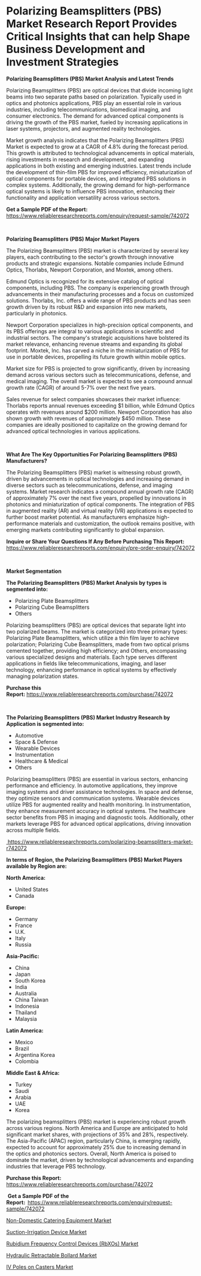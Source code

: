 <p><h1>Polarizing Beamsplitters (PBS) Market Research Report Provides Critical Insights that can help Shape Business Development and Investment Strategies</h1></p><p><strong>Polarizing Beamsplitters (PBS) Market Analysis and Latest Trends</strong></p>
<p><p>Polarizing Beamsplitters (PBS) are optical devices that divide incoming light beams into two separate paths based on polarization. Typically used in optics and photonics applications, PBS play an essential role in various industries, including telecommunications, biomedical imaging, and consumer electronics. The demand for advanced optical components is driving the growth of the PBS market, fueled by increasing applications in laser systems, projectors, and augmented reality technologies.</p><p>Market growth analysis indicates that the Polarizing Beamsplitters (PBS) Market is expected to grow at a CAGR of 4.8% during the forecast period. This growth is attributed to technological advancements in optical materials, rising investments in research and development, and expanding applications in both existing and emerging industries. Latest trends include the development of thin-film PBS for improved efficiency, miniaturization of optical components for portable devices, and integrated PBS solutions in complex systems. Additionally, the growing demand for high-performance optical systems is likely to influence PBS innovation, enhancing their functionality and application versatility across various sectors.</p></p>
<p><strong>Get a Sample PDF of the Report:&nbsp;</strong> <a href="https://www.reliableresearchreports.com/enquiry/request-sample/742072?utm_campaign=114&utm_medium=2&utm_source=Github&utm_content=ia&utm_term=11042025&utm_id=polarizing-beamsplitters-pbs">https://www.reliableresearchreports.com/enquiry/request-sample/742072</a></p>
<p>&nbsp;</p>
<p><strong>Polarizing Beamsplitters (PBS) Major Market Players</strong></p>
<p><p>The Polarizing Beamsplitters (PBS) market is characterized by several key players, each contributing to the sector's growth through innovative products and strategic expansions. Notable companies include Edmund Optics, Thorlabs, Newport Corporation, and Moxtek, among others. </p><p>Edmund Optics is recognized for its extensive catalog of optical components, including PBS. The company is experiencing growth through advancements in their manufacturing processes and a focus on customized solutions. Thorlabs, Inc. offers a wide range of PBS products and has seen growth driven by its robust R&D and expansion into new markets, particularly in photonics.</p><p>Newport Corporation specializes in high-precision optical components, and its PBS offerings are integral to various applications in scientific and industrial sectors. The company's strategic acquisitions have bolstered its market relevance, enhancing revenue streams and expanding its global footprint. Moxtek, Inc. has carved a niche in the miniaturization of PBS for use in portable devices, propelling its future growth within mobile optics.</p><p>Market size for PBS is projected to grow significantly, driven by increasing demand across various sectors such as telecommunications, defense, and medical imaging. The overall market is expected to see a compound annual growth rate (CAGR) of around 5-7% over the next five years.</p><p>Sales revenue for select companies showcases their market influence: Thorlabs reports annual revenues exceeding $1 billion, while Edmund Optics operates with revenues around $200 million. Newport Corporation has also shown growth with revenues of approximately $450 million. These companies are ideally positioned to capitalize on the growing demand for advanced optical technologies in various applications.</p></p>
<p>&nbsp;</p>
<p><strong>What Are The Key Opportunities For Polarizing Beamsplitters (PBS) Manufacturers?</strong></p>
<p><p>The Polarizing Beamsplitters (PBS) market is witnessing robust growth, driven by advancements in optical technologies and increasing demand in diverse sectors such as telecommunications, defense, and imaging systems. Market research indicates a compound annual growth rate (CAGR) of approximately 7% over the next five years, propelled by innovations in photonics and miniaturization of optical components. The integration of PBS in augmented reality (AR) and virtual reality (VR) applications is expected to further boost market potential. As manufacturers emphasize high-performance materials and customization, the outlook remains positive, with emerging markets contributing significantly to global expansion.</p></p>
<p><strong>Inquire or Share Your Questions If Any Before Purchasing This Report:</strong> <a href="https://www.reliableresearchreports.com/enquiry/pre-order-enquiry/742072?utm_campaign=114&utm_medium=2&utm_source=Github&utm_content=ia&utm_term=11042025&utm_id=polarizing-beamsplitters-pbs">https://www.reliableresearchreports.com/enquiry/pre-order-enquiry/742072</a></p>
<p>&nbsp;</p>
<p><strong>Market Segmentation</strong></p>
<p><strong>The Polarizing Beamsplitters (PBS) Market Analysis by types is segmented into:</strong></p>
<p><ul><li>Polarizing Plate Beamsplitters</li><li>Polarizing Cube Beamsplitters</li><li>Others</li></ul></p>
<p><p>Polarizing beamsplitters (PBS) are optical devices that separate light into two polarized beams. The market is categorized into three primary types: Polarizing Plate Beamsplitters, which utilize a thin film layer to achieve polarization; Polarizing Cube Beamsplitters, made from two optical prisms cemented together, providing high efficiency; and Others, encompassing various specialized designs and materials. Each type serves different applications in fields like telecommunications, imaging, and laser technology, enhancing performance in optical systems by effectively managing polarization states.</p></p>
<p><strong>Purchase this Report:&nbsp;</strong><a href="https://www.reliableresearchreports.com/purchase/742072?utm_campaign=114&utm_medium=2&utm_source=Github&utm_content=ia&utm_term=11042025&utm_id=polarizing-beamsplitters-pbs">https://www.reliableresearchreports.com/purchase/742072</a></p>
<p>&nbsp;</p>
<p><strong>The Polarizing Beamsplitters (PBS) Market Industry Research by Application is segmented into:</strong></p>
<p><ul><li>Automotive</li><li>Space & Defense</li><li>Wearable Devices</li><li>Instrumentation</li><li>Healthcare & Medical</li><li>Others</li></ul></p>
<p><p>Polarizing beamsplitters (PBS) are essential in various sectors, enhancing performance and efficiency. In automotive applications, they improve imaging systems and driver assistance technologies. In space and defense, they optimize sensors and communication systems. Wearable devices utilize PBS for augmented reality and health monitoring. In instrumentation, they enhance measurement accuracy in optical systems. The healthcare sector benefits from PBS in imaging and diagnostic tools. Additionally, other markets leverage PBS for advanced optical applications, driving innovation across multiple fields.</p></p>
<p><a href="https://www.reliableresearchreports.com/polarizing-beamsplitters-market-r742072?utm_campaign=114&utm_medium=2&utm_source=Github&utm_content=ia&utm_term=11042025&utm_id=polarizing-beamsplitters-pbs">&nbsp;https://www.reliableresearchreports.com/polarizing-beamsplitters-market-r742072</a></p>
<p><strong>In terms of Region, the Polarizing Beamsplitters (PBS) Market Players available by Region are:</strong></p>
<p>
    <p> <strong> North America: </strong>
        <ul>
            <li>United States</li>
            <li>Canada</li>
        </ul>
        </p> 
    <p> <strong> Europe: </strong>
        <ul>
            <li>Germany</li>
            <li>France</li>
            <li>U.K.</li>
            <li>Italy</li>
            <li>Russia</li>
        </ul>
        </p> 
    <p> <strong> Asia-Pacific: </strong>
        <ul>
            <li>China</li>
            <li>Japan</li>
            <li>South Korea</li>
            <li>India</li>
            <li>Australia</li>
            <li>China Taiwan</li>
            <li>Indonesia</li>
            <li>Thailand</li>
            <li>Malaysia</li>
        </ul>
        </p> 
    <p> <strong> Latin America: </strong>
        <ul>
            <li>Mexico</li>
            <li>Brazil</li>
            <li>Argentina Korea</li>
            <li>Colombia</li>
        </ul>
        </p> 
    <p> <strong> Middle East & Africa: </strong>
        <ul>
            <li>Turkey</li>
            <li>Saudi</li>
            <li>Arabia</li>
            <li>UAE</li>
            <li>Korea</li>
        </ul>
    </p>
    </p>
<p><p>The polarizing beamsplitters (PBS) market is experiencing robust growth across various regions. North America and Europe are anticipated to hold significant market shares, with projections of 35% and 28%, respectively. The Asia-Pacific (APAC) region, particularly China, is emerging rapidly, expected to account for approximately 25% due to increasing demand in the optics and photonics sectors. Overall, North America is poised to dominate the market, driven by technological advancements and expanding industries that leverage PBS technology.</p></p>
<p><strong>Purchase this Report: </strong><a href="https://www.reliableresearchreports.com/purchase/742072?utm_campaign=114&utm_medium=2&utm_source=Github&utm_content=ia&utm_term=11042025&utm_id=polarizing-beamsplitters-pbs">https://www.reliableresearchreports.com/purchase/742072</a></p>
<p>&nbsp;<strong>Get a Sample PDF of the Report:&nbsp;&nbsp;</strong><a href="https://www.reliableresearchreports.com/enquiry/request-sample/742072?utm_campaign=114&utm_medium=2&utm_source=Github&utm_content=ia&utm_term=11042025&utm_id=polarizing-beamsplitters-pbs">https://www.reliableresearchreports.com/enquiry/request-sample/742072</a></p>
<p><strong></strong></p>
<p><p><a href="https://github.com/guyerkanakwu/Market-Research-Report-List-1/blob/main/non-domestic-catering-equipment-market.md?utm_campaign=114&utm_medium=2&utm_source=Github&utm_content=ia&utm_term=11042025&utm_id=polarizing-beamsplitters-pbs">Non-Domestic Catering Equipment Market</a></p><p><a href="https://github.com/totrisammir/Market-Research-Report-List-1/blob/main/suction-irrigation-device-market.md?utm_campaign=114&utm_medium=2&utm_source=Github&utm_content=ia&utm_term=11042025&utm_id=polarizing-beamsplitters-pbs">Suction-Irrigation Device Market</a></p><p><a href="https://github.com/syskamazucqa/Market-Research-Report-List-1/blob/main/rubidium-frequency-control-devices-rbxos-market.md?utm_campaign=114&utm_medium=2&utm_source=Github&utm_content=ia&utm_term=11042025&utm_id=polarizing-beamsplitters-pbs">Rubidium Frequency Control Devices (RbXOs) Market</a></p><p><a href="https://github.com/tandepinho3p/Market-Research-Report-List-1/blob/main/hydraulic-retractable-bollard-market.md?utm_campaign=114&utm_medium=2&utm_source=Github&utm_content=ia&utm_term=11042025&utm_id=polarizing-beamsplitters-pbs">Hydraulic Retractable Bollard Market</a></p><p><a href="https://github.com/bhuraoutenc8/Market-Research-Report-List-1/blob/main/iv-poles-on-casters-market.md?utm_campaign=114&utm_medium=2&utm_source=Github&utm_content=ia&utm_term=11042025&utm_id=polarizing-beamsplitters-pbs">IV Poles on Casters Market</a></p></p>